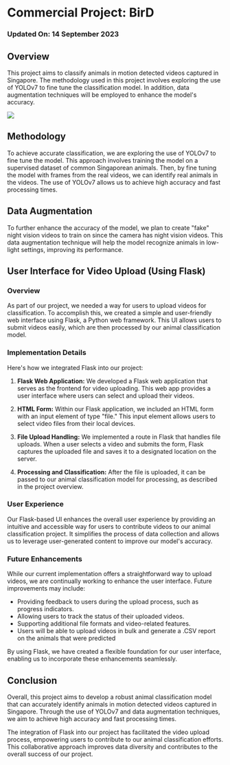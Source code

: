 # Commercial Project: BirD
### Updated On: 14 September 2023

## Overview

This project aims to classify animals in motion detected videos captured in Singapore. The methodology used in this project involves exploring the use of YOLOv7 to fine tune the classification model. In addition, data augmentation techniques will be employed to enhance the model's accuracy.

![](https://github.com/Tan-Yu/BirD/blob/main/README%20Content/My%20Movie.gif)


## Methodology

To achieve accurate classification, we are exploring the use of YOLOv7 to fine tune the model. This approach involves training the model on a supervised dataset of common Singaporean animals. Then, by fine tuning the model with frames from the real videos, we can identify real animals in the videos. The use of YOLOv7 allows us to achieve high accuracy and fast processing times.

## Data Augmentation

To further enhance the accuracy of the model, we plan to create "fake" night vision videos to train on since the camera has night vision videos. This data augmentation technique will help the model recognize animals in low-light settings, improving its performance.


## User Interface for Video Upload (Using Flask)

### Overview

As part of our project, we needed a way for users to upload videos for classification. To accomplish this, we created a simple and user-friendly web interface using Flask, a Python web framework. This UI allows users to submit videos easily, which are then processed by our animal classification model.

### Implementation Details

Here's how we integrated Flask into our project:

1. **Flask Web Application:** We developed a Flask web application that serves as the frontend for video uploading. This web app provides a user interface where users can select and upload their videos.

2. **HTML Form:** Within our Flask application, we included an HTML form with an input element of type "file." This input element allows users to select video files from their local devices.

3. **File Upload Handling:** We implemented a route in Flask that handles file uploads. When a user selects a video and submits the form, Flask captures the uploaded file and saves it to a designated location on the server.

4. **Processing and Classification:** After the file is uploaded, it can be passed to our animal classification model for processing, as described in the project overview.

### User Experience

Our Flask-based UI enhances the overall user experience by providing an intuitive and accessible way for users to contribute videos to our animal classification project. It simplifies the process of data collection and allows us to leverage user-generated content to improve our model's accuracy.

### Future Enhancements

While our current implementation offers a straightforward way to upload videos, we are continually working to enhance the user interface. Future improvements may include:

- Providing feedback to users during the upload process, such as progress indicators.
- Allowing users to track the status of their uploaded videos.
- Supporting additional file formats and video-related features.
- Users will be able to upload videos in bulk and generate a .CSV report on the animals that were predicted

By using Flask, we have created a flexible foundation for our user interface, enabling us to incorporate these enhancements seamlessly.


## Conclusion

Overall, this project aims to develop a robust animal classification model that can accurately identify animals in motion detected videos captured in Singapore. Through the use of YOLOv7 and data augmentation techniques, we aim to achieve high accuracy and fast processing times.

The integration of Flask into our project has facilitated the video upload process, empowering users to contribute to our animal classification efforts. This collaborative approach improves data diversity and contributes to the overall success of our project.


